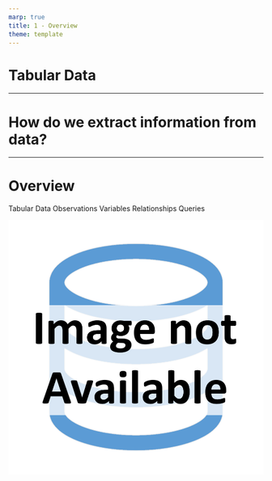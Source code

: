 ```yaml
---
marp: true
title: 1 - Overview
theme: template
---
```


<!-- _class: title-slide -->

# Tabular Data

<!--
Hello again.

I'm Matthew Renze, data science consultant, author, and public speaker.

Welcome back to this introductory course on data for data science.

In this module, we'll learn about tabular data and how we can extract information from tables of data using queries.
-->

---

<!-- _class: title-only -->

# How do we extract information from data?

<!--
How do we extract information from data?

What's the best way to structure our data to extract information?

And how do we answer our questions once our data has been structured?
-->

---

<!-- _class: title-two-content-left-center -->

# Overview
Tabular Data
Observations
Variables
Relationships
Queries

![image An icon of a database table with three columns and three rows in a minimalist format](images/placeholder.png)

<!--
To answer these questions, we're going to learn about tabular data and how we extract information from tables using queries.

First, we'll learn about tabular data, data that are stored in the rows and columns of a table.

Next, we'll learn about observations, records of observable phenomena, which are stored in the rows.

Then, we'll learn about variables, values that vary for each observation, which are stored in the columns.

Next, we'll learn about relationships that can exist between observations in multiple tables.

Finally, we'll learn about queries, statements that allow a computer to answer a question using a table of data.
-->